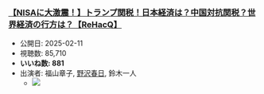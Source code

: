 ### [【NISAに大激震！】トランプ関税！日本経済は？中国対抗関税？世界経済の行方は？【ReHacQ】](https://www.youtube.com/watch?v=b_-e-sECqos)
-   公開日: 2025-02-11
-   視聴数: 85,710
-   **いいね数: 881**
-   出演者: 福山章子, [野沢春日](/rehacq_fan/people/野沢春日 "wikilink"), 鈴木一人
    - [![](https://img.youtube.com/vi/b_-e-sECqos/hqdefault.jpg)](https://www.youtube.com/watch?v=b_-e-sECqos)
